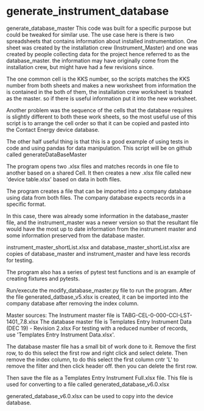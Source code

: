# generate_instrument_database
generate_database_master
This code was built for a specific purpose but could be tweaked for similar use.
The use case here is there is two spreadsheets that contains information about installed instrumentation.
One sheet was created by the installation crew (Instrument_Master) and one was created by people collecting 
data for the project hence referred to as the database_master.
the information may have originally come from the installation crew, but might have had a few revisions since.

The one common cell is the KKS number, so the scripts matches the KKS number from both sheets and makes a new worksheet 
from information the is contained in the both of them, the installation crew worksheet is treated as the
master. so if there is useful information put it into the new worksheet.

Another problem was the sequence of the cells that the database requires is slightly different to both these
work sheets, so the most useful use of this script is to arrange the cell order so that it can be copied
and pasted into the Contact Energy device database.

The other half useful thing is that this is a good example of using tests in code and using pandas 
for data manipulation. This script will be on github called generateDataBaseMaster

The program opens two .xlsx files and matches records in one file to another based on a shared Cell. 
It then creates a new .xlsx file called new 'device table.xlsx' based on data in both files.

The program creates a file that can be imported into a company database using data from both files. 
The company database expects records in a specific format.

In this case, there was already some information in the database_master file, and 
the instrument_master was a newer version so that the resultant file would have the most up to date 
information from the instrument master and some information preserved from the database master.

instrument_master_shortList.xlsx and database_master_shortList.xlsx are copies of database_master and 
instrument_master and have less records for testing.

The program also has a series of pytest test functions and is an example of creating fixtures and pytests.

Run/execute the modify_database_master.py file to run the program.
After the file generated_datbase_v5.xlsx is created, it can be imported into the company database
after removing the index column. 

Master sources:
The Instrument master file is TABG-CEL-0-000-CCI-LST-1401_7.8.xlsx
The database master file is Templates Entry Instrument Data (DEC  19) - Revision 2.xlsx
For testing with a reduced number of records, use 'Templates Entry Instrument Data.xlsx'.

The database master file has a small bit of work done to it.
Remove the first row, to do this select the first row and right click and select delete.
Then remove the index column, to do this select the first column cntr 'L' to remove the 
filter and then click header off. then you can delete the first row.

Then save the file as a Templates Entry Instrument Full.xlsx file.
This file is used for converting to a file called generated_database_v6.0.xlsx

generated_database_v6.0.xlsx can be used to copy into the device database.




